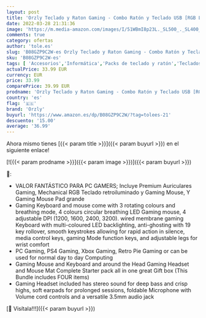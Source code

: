```yaml
---
layout: post
title: 'Orzly Teclado y Raton Gaming - Combo Ratón y Teclado USB [RGB LED Retroiluminación]  Cascos Gamer  Alfombrilla de Ratón - para Usuarios PC  Xbox y PS4 [Hornet RX250 Blanco]'
date: 2022-03-28 21:31:36
image: 'https://m.media-amazon.com/images/I/51WBmI8p23L._SL500_._SL400_.jpg'
comments: true
category: ofertas
author: 'tole.es'
slug: 'B08GZP9C2W-es Orzly Teclado y Raton Gaming - Combo Ratón y Teclado USB...'
sku: 'B08GZP9C2W-es'
tags: [ 'Accesorios','Informática','Packs de teclado y ratón','Teclados, ratones y periféricos de entrada','orzly','ps4','xbox', ]
actualPrice: 33.99 EUR
currency: EUR
price: 33.99
comparePrice: 39.99 EUR
prodname: 'Orzly Teclado y Raton Gaming - Combo Ratón y Teclado USB [RGB LED Retroiluminación]  Cascos Gamer  Alfombrilla de Ratón - para Usuarios PC  Xbox y PS4 [Hornet RX250 Blanco]'
country: 'es'
flag: '🇪🇸'
brand: 'Orzly'
buyurl: 'https://www.amazon.es/dp/B08GZP9C2W/?tag=tolees-21'
descuento: '15.00'
average: '36.99'
---
```


Ahora mismo tienes [{{< param title >}}]({{< param buyurl >}}) en el siguiente enlace!

[![{{< param prodname >}}]({{< param image >}})]({{< param buyurl >}})

🔎:

- VALOR FANTÁSTICO PARA PC GAMERS; Incluye Premium Auriculares Gaming, Mechanical RGB Teclado retroiluminado y Gaming Mouse, Y Gaming Mouse Pad grande
- Gaming Keyboard and mouse come with 3 rotating colours and breathing mode, 4 colours circular breathing LED Gaming mouse, 4 adjustable DPI (1200, 1600, 2400, 3200). wired membrane gaming Keyboard with multi-coloured LED backlighting, anti-ghosting with 19 key rollover, smooth keystrokes allowing for rapid action in silence, media control keys, gaming Mode function keys, and adjustable legs for wrist comfort
- PC Gaming, PS4 Gaming, Xbox Gaming, Retro Pie Gaming or can be used for normal day to day Computing
- Gaming Mouse and Keyboard and around the Head Gaming Headset and Mouse Mat Complete Starter pack all in one great Gift box (This Bundle includes FOUR items)
- Gaming Headset included has stereo sound for deep bass and crisp highs, soft earpads for prolonged sessions, foldable Microphone with Volume cord controls and a versatile 3.5mm audio jack

[🛒 Visítala!!!]({{< param buyurl >}})
